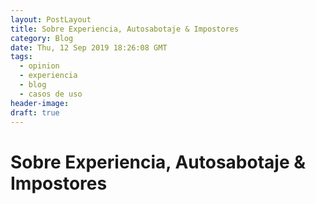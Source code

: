 ```yaml
---
layout: PostLayout
title: Sobre Experiencia, Autosabotaje & Impostores
category: Blog
date: Thu, 12 Sep 2019 18:26:08 GMT
tags:
  - opinion
  - experiencia
  - blog
  - casos de uso
header-image:
draft: true
---
```

# Sobre Experiencia, Autosabotaje & Impostores
